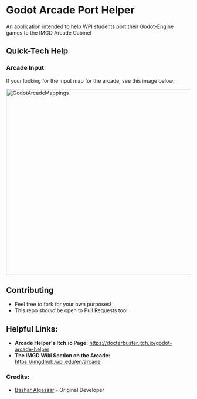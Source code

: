 
# Godot Arcade Port Helper

An application intended to help WPI students port their Godot-Engine games to the IMGD Arcade Cabinet 



## Quick-Tech Help


### Arcade Input 

If your looking for the input map for the arcade, see this image below: 

<img width="1102" height="507" alt="GodotArcadeMappings" src="https://github.com/user-attachments/assets/a08585af-7599-4ee8-b39f-0ce2b353c816" />


## Contributing 
- Feel free to fork for your own purposes! 
- This repo *should* be open to Pull Requests too! 


## Helpful Links: 

- **Arcade Helper's Itch.io Page:** https://docterbuster.itch.io/godot-arcade-helper
- **The IMGD Wiki Section on the Arcade:** https://imgdhub.wpi.edu/en/arcade 

### Credits: 

- [Bashar Alqassar](https://basharalqassar.github.io/) - Original Developer


